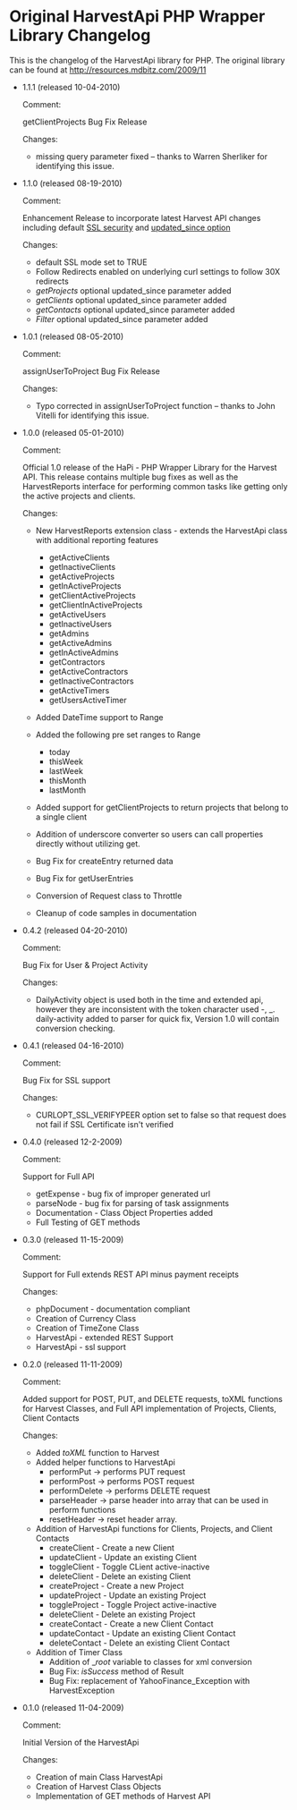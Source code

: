 # Original HarvestApi PHP Wrapper Library Changelog

This is the changelog of the HarvestApi library for PHP. The original library can be found at http://resources.mdbitz.com/2009/11

* 1.1.1 (released 10-04-2010)

    Comment:

    getClientProjects Bug Fix Release

    Changes:

    * missing query parameter fixed – thanks to Warren Sherliker for identifying this issue.


* 1.1.0 (released 08-19-2010)

    Comment:

    Enhancement Release to incorporate latest Harvest API changes including default [SSL security](http://www.getharvest.com/blog/2010/08/secure-connection-for-all-accounts) and [updated_since option](http://forum.getharvest.com/forums/api-and-developer-chat/topics/announcement-updated_since-available-in-invoices-api)

    Changes:

    * default SSL mode set to TRUE
    * Follow Redirects enabled on underlying curl settings to follow 30X redirects
    * *getProjects* optional updated_since parameter added
    * *getClients* optional updated_since parameter added
    * *getContacts* optional updated_since parameter added
    * *Filter* optional updated_since parameter added

* 1.0.1 (released 08-05-2010)

    Comment:

    assignUserToProject Bug Fix Release

	Changes:

    * Typo corrected in assignUserToProject function – thanks to John Vitelli for identifying this issue.

* 1.0.0 (released 05-01-2010)

    Comment:

    Official 1.0 release of the HaPi - PHP Wrapper Library for the Harvest API. This release contains multiple bug fixes as well as the HarvestReports interface for performing common tasks like getting only the active projects and clients.

    Changes:

    * New HarvestReports extension class - extends the HarvestApi class with additional reporting features
        * getActiveClients
        * getInactiveClients
        * getActiveProjects
        * getInActiveProjects
        * getClientActiveProjects
        * getClientInActiveProjects
        * getActiveUsers
        * getInactiveUsers
        * getAdmins
        * getActiveAdmins
        * getInActiveAdmins
        * getContractors
        * getActiveContractors
        * getInactiveContractors
        * getActiveTimers
        * getUsersActiveTimer

    * Added DateTime support to Range
    * Added the following pre set ranges to Range
        * today
        * thisWeek
        * lastWeek
        * thisMonth
        * lastMonth

    * Added support for getClientProjects to return projects that belong to a single client
    * Addition of underscore converter so users can call properties directly without utilizing get.
    * Bug Fix for createEntry returned data
    * Bug Fix for getUserEntries
    * Conversion of Request class to Throttle
    * Cleanup of code samples in documentation

* 0.4.2 (released 04-20-2010)

    Comment:

    Bug Fix for User & Project Activity

    Changes:

    * DailyActivity object is used both in the time and extended api, however they are inconsistent with the token character used -, _. daily-activity added to parser for quick fix, Version 1.0 will contain conversion checking.

* 0.4.1 (released 04-16-2010)

    Comment:

    Bug Fix for SSL support

    Changes:

    * CURLOPT_SSL_VERIFYPEER option set to false so that request does not fail if SSL Certificate isn't verified

* 0.4.0 (released 12-2-2009)

    Comment:

    Support for Full API

    * getExpense - bug fix of improper generated url
    * parseNode - bug fix for parsing of task assignments
    * Documentation - Class Object Properties added
    * Full Testing of GET methods

* 0.3.0 (released 11-15-2009)

    Comment:

    Support for Full extends REST API minus payment receipts

    Changes:

    * phpDocument - documentation compliant
    * Creation of Currency Class
    * Creation of TimeZone Class
    * HarvestApi - extended REST Support
    * HarvestApi - ssl support

* 0.2.0 (released 11-11-2009)

    Comment:

    Added support for POST, PUT, and DELETE requests, toXML functions for Harvest Classes, and Full API implementation of Projects, Clients, Client Contacts

    Changes:

    * Added _toXML_ function to Harvest
    * Added helper functions to HarvestApi
        * performPut -> performs PUT request
        * performPost -> performs POST request
        * performDelete -> performs DELETE request
        * parseHeader -> parse header into array that can be used in perform functions
        * resetHeader -> reset header array.
    * Addition of HarvestApi functions for Clients, Projects, and Client Contacts
        * createClient - Create a new Client
        * updateClient - Update an existing Client
        * toggleClient - Toggle CLient active-inactive
        * deleteClient - Delete an existing Client
        * createProject - Create a new Project
        * updateProject - Update an existing Project
        * toggleProject - Toggle Project active-inactive
        * deleteClient - Delete an existing Project
        * createContact - Create a new Client Contact
        * updateContact - Update an existing Client Contact
        * deleteContact - Delete an existing Client Contact
    * Addition of Timer Class
        * Addition of __root_ variable to classes for xml conversion
        * Bug Fix: _isSuccess_ method of Result
        * Bug Fix: replacement of YahooFinance_Exception with HarvestException

* 0.1.0 (released 11-04-2009)

    Comment:

    Initial Version of the HarvestApi

    Changes:

    * Creation of main Class HarvestApi
    * Creation of Harvest Class Objects
    * Implementation of GET methods of Harvest API
